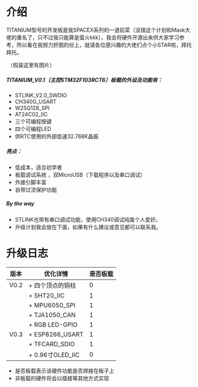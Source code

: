 # 介绍

TITANIUM型号的开发板是我SPACEX系列的一道前菜（没错这个计划和Mask大佬的重名了，只不过我只能算是萤火kkk），我会将硬件开源出来供大家学习参考，所以看在我努力肝图的份上，就请各位感兴趣的大佬们点个小STAR啦，拜托拜托。

​	（假装这里有图片）

##### TITANIUM_V0.1（主控STM32F103RCT6）板载的外设及功能有：

- STLINK_V2.0_SWDIO
- CH340G_USART
- W25Q128_SPI
 - AT24C02_IIC
 - 三个可编程按键
 - 四个可编程LED
 - 供RTC使用的外部低速32.768K晶振



##### 亮点：

- 低成本，适合初学者
- 板载调试系统 ，双MicroUSB（下载程序以及串口调试）
- 外接引脚丰富
- 自带过流保护功能



##### By the way

- STLINK也带有串口调试功能，使用CH340调试纯属个人爱好。
- 升级计划我会放在下面，如果有什么建议或意见都可以联系我。




# 升级日志

| 版本 | 优化详情         | 是否板载 |
| ---- | ---------------- | -------- |
| V0.2 | + 四个顶点的铜柱 | 0        |
|      | + SHT20_IIC      | 1        |
|      | + MPU6050_SPI    | 1        |
|      | + TJA1050_CAN    | 1        |
|      | + RGB LED-GPIO   | 1        |
| V0.3 | + ESP8266_USART  | 1        |
|      | + TFCARD_SDIO    | 1        |
|      | + 0.96寸OLED_IIC | 0        |

* 是否板载表示该硬件功能是否焊接在板子上
* 非板载的硬件将会以插接等其他方式实现

















